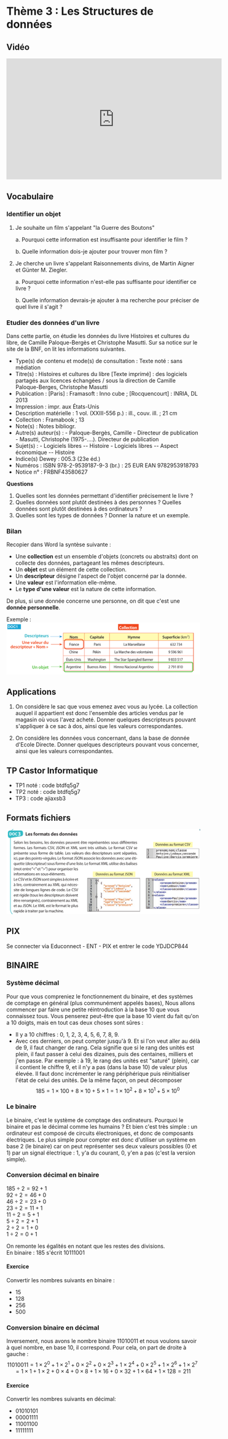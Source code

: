# Thème 3 : Les Structures de données
## Vidéo 

<iframe width="560" height="315" src="https://www.youtube.com/embed/IJJgcZ2DEs0" title="YouTube video player" frameborder="0" allow="accelerometer; autoplay; clipboard-write; encrypted-media; gyroscope; picture-in-picture" allowfullscreen></iframe>

## Vocabulaire

### Identifier un objet 

1. Je souhaite un film s'appelant "la Guerre des Boutons" 

    a. Pourquoi cette information est insuffisante pour identifier le film ?
    
    b. Quelle information dois-je ajouter pour trouver mon film ?
    
 2. Je cherche un livre s'appelant Raisonnements divins, de Martin Aigner et Günter M. Ziegler.

     a. Pourquoi cette information n'est-elle pas suffisante pour identifier ce livre ?
     
     b. Quelle information devrais-je ajouter à ma recherche pour préciser de quel livre il s'agit ?
    
### Etudier des données d'un livre 
 
Dans cette partie, on étudie les données du livre Histoires et cultures du libre, de Camille Paloque-Bergès et Christophe Masutti. Sur sa notice sur le site de la BNF, on lit les informations suivantes.

* Type(s) de contenu et mode(s) de consultation : Texte noté : sans médiation
* Titre(s) : Histoires et cultures du libre [Texte imprimé] : des logiciels partagés aux licences échangées / sous la direction de Camille Paloque-Berges, Christophe Masutti
* Publication : [Paris] : Framasoft : Inno cube ; [Rocquencourt] : INRIA, DL 2013
* Impression : impr. aux États-Unis
* Description matérielle : 1 vol. (XXIII-556 p.) : ill., couv. ill. ; 21 cm
* Collection : Framabook ; 13
* Note(s) : Notes bibliogr.
* Autre(s) auteur(s) : 
        -   Paloque-Bergès, Camille - Directeur de publication 
        -   Masutti, Christophe (1975-....). Directeur de publication
 * Sujet(s) :
        -   Logiciels libres -- Histoire
        - Logiciels libres -- Aspect économique -- Histoire
* Indice(s) Dewey : 005.3 (23e éd.)
* Numéros :
ISBN 978-2-9539187-9-3 (br.) : 25 EUR
EAN 9782953918793
 * Notice n° : FRBNF43580627 <br>

**Questions**

1. Quelles sont les données permettant d'identifier précisement le livre ?
2. Quelles données sont plutôt destinées à des personnes ? Quelles données sont plutôt destinées à des ordinateurs ? 
3. Quelles sont les types de données ? Donner la nature et un exemple. 


### Bilan 

Recopier dans Word la syntèse suivante : 

* Une **collection** est un ensemble d'objets (concrets ou abstraits) dont on collecte des données, partageant les mêmes descripteurs.
* Un **objet** est un élément de cette collection.
* Un **descripteur** désigne l'aspect de l'objet concerné par la donnée.
* Une **valeur** est l'information elle-même.
* Le **type d'une valeur** est la nature de cette information.

De plus, si une donnée concerne une personne, on dit que c'est une **donnée personnelle**. 

Exemple : ![ex](./SD/data1.png) 

## Applications 
1. On considère le sac que vous emenez avec vous au lycée. La collection auquel il appartient est donc l'ensemble des articles vendus par le magasin où vous l'avez acheté. Donner quelques descripteurs pouvant s'appliquer à ce sac à dos, ainsi que les valeurs correspondantes.

2. On considère les données vous concernant, dans la base de donnée d'Ecole Directe.
Donner quelques descripteurs pouvant vous concerner, ainsi que les valeurs correspondantes.

## TP Castor Informatique

- TP1 noté : code btdfq5g7
- TP2 noté : code btdfq5g7
- TP3 : code ajiaxsb3

## Formats fichiers

![formats](./SD/data3.png)

## PIX 
Se connecter via Educonnect - ENT - PIX et entrer le code YDJDCP844

## BINAIRE 
### Système décimal 

Pour que vous compreniez le fonctionnement du binaire, et des systèmes de comptage en général (plus communément appelés bases), Nous allons commencer par faire une petite réintroduction à la base 10 que vous connaissez tous.
Vous penserez peut-être que la base 10 vient du fait qu'on a 10 doigts, mais en tout cas deux choses sont sûres :
* Il y a 10 chiffres : 0, 1, 2, 3, 4, 5, 6, 7, 8, 9.
*  Avec ces derniers, on peut compter jusqu'à 9.
Et si l'on veut aller au délà de 9, il faut changer de rang.
Cela signifie que si le rang des unités est plein, il faut passer à celui des dizaines, puis des centaines, milliers et j'en passe.
Par exemple : à 19, le rang des unités est "saturé" (plein), car il contient le chiffre 9, et il n'y a pas (dans la base 10) de valeur plus élevée. Il faut donc incrémenter le rang périphérique puis réinitialiser l'état de celui des unités.
De la même façon, on peut décomposer
$$185 =1 \times 100 + 8 \times 10+5 \times 1= 1\times 10^2+8\times 10^1+5\times 10^0$$

### Le binaire

Le binaire, c'est le système de comptage des ordinateurs. Pourquoi le binaire et pas le décimal comme les humains ? Et bien c'est très simple : un ordinateur est composé de circuits électroniques, et donc de composants électriques. Le plus simple pour compter est donc d'utiliser un système en base 2 (le binaire) car on peut représenter ses deux valeurs possibles (0 et 1) par un
signal électrique : 1, y'a du courant, 0, y'en a pas (c'est la version simple).

### Conversion décimal en binaire
$185 \div 2 = 92 + 1$  
$92 \div 2 = 46 + 0$  
$46 \div 2 = 23 + 0$  
$23 \div 2 = 11 + 1$  
$11 \div 2 = 5 + 1$  
$5 \div 2 = 2 + 1$  
$2 \div 2 = 1 + 0$  
$1 \div 2 = 0 + 1$

On remonte les égalités en notant que les restes des divisions.  
En binaire : 185 s'écrit 10111001

#### Exercice 
Convertir les nombres suivants en binaire :
* 15  
* 128  
* 256  
* 500  

### Conversion binaire en décimal

Inversement, nous avons le nombre binaire 11010011 et nous voulons savoir à quel nombre, en base 10, il correspond.
Pour cela, on part de droite à gauche :  
$$11010011=1\times 2^0+1\times 2^1+0\times 2^2+0\times 2^3+1\times 2^4+0\times 2^5+1\times 2^6+1\times 2^7=1\times 1+1\times 2+0\times 4+0\times 8+1\times 16+0\times 32+1\times 64+1\times 128= 211 $$

#### Exercice 
Convertir les nombres suivants en décimal:
* 01010101  
* 00001111  
* 11001100  
* 11111111  
